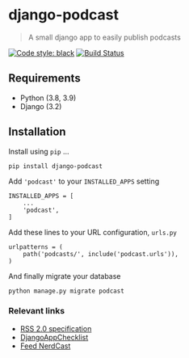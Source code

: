 # django-podcast

> A small django app to easily publish podcasts

[![Code style: black](https://img.shields.io/badge/code%20style-black-000000.svg)](https://github.com/psf/black)
[![Build Status](https://travis-ci.org/hmleal/django-podcast.svg?branch=master)](https://travis-ci.org/hmleal/django-podcast)

## Requirements

* Python (3.8, 3.9)
* Django (3.2)

## Installation

Install using `pip` ...

    pip install django-podcast

Add `'podcast'` to your `INSTALLED_APPS` setting

    INSTALLED_APPS = [
        ...
        'podcast',
    ]

Add these lines to your URL configuration, `urls.py`

    urlpatterns = (
        path('podcasts/', include('podcast.urls')),
    )

And finally migrate your database

    python manage.py migrate podcast

### Relevant links

- [RSS 2.0 specification](https://cyber.harvard.edu/rss/rss.html)
- [DjangoAppChecklist](http://djangoappschecklist.com)
- [Feed NerdCast](https://jovemnerd.com.br/feed-nerdcast)

